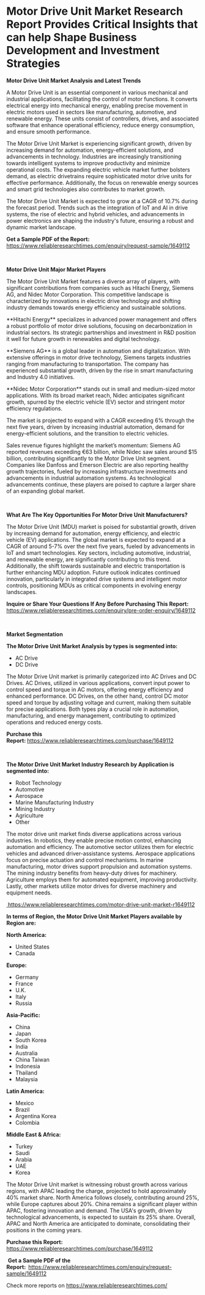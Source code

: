 <p><h1>Motor Drive Unit Market Research Report Provides Critical Insights that can help Shape Business Development and Investment Strategies</h1></p><p><strong>Motor Drive Unit Market Analysis and Latest Trends</strong></p>
<p><p>A Motor Drive Unit is an essential component in various mechanical and industrial applications, facilitating the control of motor functions. It converts electrical energy into mechanical energy, enabling precise movement in electric motors used in sectors like manufacturing, automotive, and renewable energy. These units consist of controllers, drives, and associated software that enhance operational efficiency, reduce energy consumption, and ensure smooth performance.</p><p>The Motor Drive Unit Market is experiencing significant growth, driven by increasing demand for automation, energy-efficient solutions, and advancements in technology. Industries are increasingly transitioning towards intelligent systems to improve productivity and minimize operational costs. The expanding electric vehicle market further bolsters demand, as electric drivetrains require sophisticated motor drive units for effective performance. Additionally, the focus on renewable energy sources and smart grid technologies also contributes to market growth.</p><p>The Motor Drive Unit Market is expected to grow at a CAGR of 10.7% during the forecast period. Trends such as the integration of IoT and AI in drive systems, the rise of electric and hybrid vehicles, and advancements in power electronics are shaping the industry's future, ensuring a robust and dynamic market landscape.</p></p>
<p><strong>Get a Sample PDF of the Report:&nbsp;</strong> <a href="https://www.reliableresearchtimes.com/enquiry/request-sample/1649112?utm_campaign=2009&utm_medium=2&utm_source=Github&utm_content=ia&utm_term=09042025&utm_id=motor-drive-unit">https://www.reliableresearchtimes.com/enquiry/request-sample/1649112</a></p>
<p>&nbsp;</p>
<p><strong>Motor Drive Unit Major Market Players</strong></p>
<p><p>The Motor Drive Unit Market features a diverse array of players, with significant contributions from companies such as Hitachi Energy, Siemens AG, and Nidec Motor Corporation. This competitive landscape is characterized by innovations in electric drive technology and shifting industry demands towards energy efficiency and sustainable solutions.</p><p>**Hitachi Energy** specializes in advanced power management and offers a robust portfolio of motor drive solutions, focusing on decarbonization in industrial sectors. Its strategic partnerships and investment in R&D position it well for future growth in renewables and digital technology.</p><p>**Siemens AG** is a global leader in automation and digitalization. With extensive offerings in motor drive technology, Siemens targets industries ranging from manufacturing to transportation. The company has experienced substantial growth, driven by the rise in smart manufacturing and Industry 4.0 initiatives.</p><p>**Nidec Motor Corporation** stands out in small and medium-sized motor applications. With its broad market reach, Nidec anticipates significant growth, spurred by the electric vehicle (EV) sector and stringent motor efficiency regulations.</p><p>The market is projected to expand with a CAGR exceeding 6% through the next five years, driven by increasing industrial automation, demand for energy-efficient solutions, and the transition to electric vehicles. </p><p>Sales revenue figures highlight the market’s momentum: Siemens AG reported revenues exceeding €63 billion, while Nidec saw sales around $15 billion, contributing significantly to the Motor Drive Unit segment. Companies like Danfoss and Emerson Electric are also reporting healthy growth trajectories, fueled by increasing infrastructure investments and advancements in industrial automation systems. As technological advancements continue, these players are poised to capture a larger share of an expanding global market.</p></p>
<p>&nbsp;</p>
<p><strong>What Are The Key Opportunities For Motor Drive Unit Manufacturers?</strong></p>
<p><p>The Motor Drive Unit (MDU) market is poised for substantial growth, driven by increasing demand for automation, energy efficiency, and electric vehicle (EV) applications. The global market is expected to expand at a CAGR of around 5-7% over the next five years, fueled by advancements in IoT and smart technologies. Key sectors, including automotive, industrial, and renewable energy, are significantly contributing to this trend. Additionally, the shift towards sustainable and electric transportation is further enhancing MDU adoption. Future outlook indicates continued innovation, particularly in integrated drive systems and intelligent motor controls, positioning MDUs as critical components in evolving energy landscapes.</p></p>
<p><strong>Inquire or Share Your Questions If Any Before Purchasing This Report:</strong> <a href="https://www.reliableresearchtimes.com/enquiry/pre-order-enquiry/1649112?utm_campaign=2009&utm_medium=2&utm_source=Github&utm_content=ia&utm_term=09042025&utm_id=motor-drive-unit">https://www.reliableresearchtimes.com/enquiry/pre-order-enquiry/1649112</a></p>
<p>&nbsp;</p>
<p><strong>Market Segmentation</strong></p>
<p><strong>The Motor Drive Unit Market Analysis by types is segmented into:</strong></p>
<p><ul><li>AC Drive</li><li>DC Drive</li></ul></p>
<p><p>The Motor Drive Unit market is primarily categorized into AC Drives and DC Drives. AC Drives, utilized in various applications, convert input power to control speed and torque in AC motors, offering energy efficiency and enhanced performance. DC Drives, on the other hand, control DC motor speed and torque by adjusting voltage and current, making them suitable for precise applications. Both types play a crucial role in automation, manufacturing, and energy management, contributing to optimized operations and reduced energy costs.</p></p>
<p><strong>Purchase this Report:&nbsp;</strong><a href="https://www.reliableresearchtimes.com/purchase/1649112?utm_campaign=2009&utm_medium=2&utm_source=Github&utm_content=ia&utm_term=09042025&utm_id=motor-drive-unit">https://www.reliableresearchtimes.com/purchase/1649112</a></p>
<p>&nbsp;</p>
<p><strong>The Motor Drive Unit Market Industry Research by Application is segmented into:</strong></p>
<p><ul><li>Robot Technology</li><li>Automotive</li><li>Aerospace</li><li>Marine Manufacturing Industry</li><li>Mining Industry</li><li>Agriculture</li><li>Other</li></ul></p>
<p><p>The motor drive unit market finds diverse applications across various industries. In robotics, they enable precise motion control, enhancing automation and efficiency. The automotive sector utilizes them for electric vehicles and advanced driver-assistance systems. Aerospace applications focus on precise actuation and control mechanisms. In marine manufacturing, motor drives support propulsion and automation systems. The mining industry benefits from heavy-duty drives for machinery. Agriculture employs them for automated equipment, improving productivity. Lastly, other markets utilize motor drives for diverse machinery and equipment needs.</p></p>
<p><a href="https://www.reliableresearchtimes.com/motor-drive-unit-market-r1649112?utm_campaign=2009&utm_medium=2&utm_source=Github&utm_content=ia&utm_term=09042025&utm_id=motor-drive-unit">&nbsp;https://www.reliableresearchtimes.com/motor-drive-unit-market-r1649112</a></p>
<p><strong>In terms of Region, the Motor Drive Unit Market Players available by Region are:</strong></p>
<p>
    <p> <strong> North America: </strong>
        <ul>
            <li>United States</li>
            <li>Canada</li>
        </ul>
        </p> 
    <p> <strong> Europe: </strong>
        <ul>
            <li>Germany</li>
            <li>France</li>
            <li>U.K.</li>
            <li>Italy</li>
            <li>Russia</li>
        </ul>
        </p> 
    <p> <strong> Asia-Pacific: </strong>
        <ul>
            <li>China</li>
            <li>Japan</li>
            <li>South Korea</li>
            <li>India</li>
            <li>Australia</li>
            <li>China Taiwan</li>
            <li>Indonesia</li>
            <li>Thailand</li>
            <li>Malaysia</li>
        </ul>
        </p> 
    <p> <strong> Latin America: </strong>
        <ul>
            <li>Mexico</li>
            <li>Brazil</li>
            <li>Argentina Korea</li>
            <li>Colombia</li>
        </ul>
        </p> 
    <p> <strong> Middle East & Africa: </strong>
        <ul>
            <li>Turkey</li>
            <li>Saudi</li>
            <li>Arabia</li>
            <li>UAE</li>
            <li>Korea</li>
        </ul>
    </p>
    </p>
<p><p>The Motor Drive Unit market is witnessing robust growth across various regions, with APAC leading the charge, projected to hold approximately 40% market share. North America follows closely, contributing around 25%, while Europe captures about 20%. China remains a significant player within APAC, fostering innovation and demand. The USA's growth, driven by technological advancements, is expected to sustain its 25% share. Overall, APAC and North America are anticipated to dominate, consolidating their positions in the coming years.</p></p>
<p><strong>Purchase this Report: </strong><a href="https://www.reliableresearchtimes.com/purchase/1649112?utm_campaign=2009&utm_medium=2&utm_source=Github&utm_content=ia&utm_term=09042025&utm_id=motor-drive-unit">https://www.reliableresearchtimes.com/purchase/1649112</a></p>
<p>&nbsp;<strong>Get a Sample PDF of the Report:&nbsp;&nbsp;</strong><a href="https://www.reliableresearchtimes.com/enquiry/request-sample/1649112?utm_campaign=2009&utm_medium=2&utm_source=Github&utm_content=ia&utm_term=09042025&utm_id=motor-drive-unit">https://www.reliableresearchtimes.com/enquiry/request-sample/1649112</a></p>
<p><strong></strong></p>
<p>Check more reports on <a href="https://www.reliableresearchtimes.com/?utm_campaign=2009&utm_medium=2&utm_source=Github&utm_content=ia&utm_term=09042025&utm_id=motor-drive-unit">https://www.reliableresearchtimes.com/</a></p>